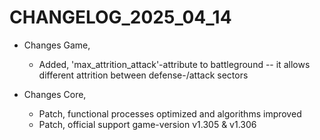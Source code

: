 ﻿# CHANGELOG_2025_04_14

+ Changes Game,
  - Added, 'max_attrition_attack'-attribute to battleground
  -- it allows different attrition between defense-/attack sectors

+ Changes Core,
  - Patch, functional processes optimized and algorithms improved
  - Patch, official support game-version v1.305 & v1.306